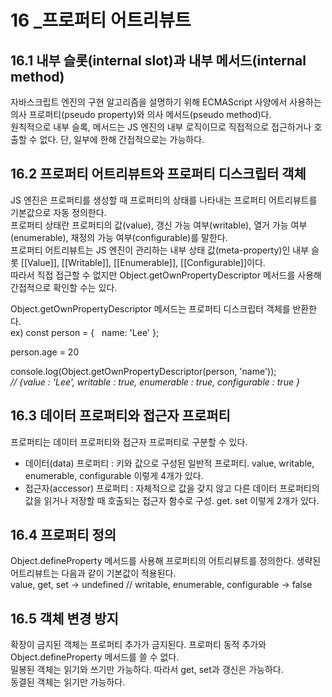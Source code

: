 # 16 _프로퍼티 어트리뷰트
## 16.1 내부 슬롯(internal slot)과 내부 메서드(internal method)
자바스크립트 엔진의 구현 알고리즘을 설명하기 위해 ECMAScript 사양에서 사용하는 의사 프로퍼티(pseudo property)와 의사 메서드(pseudo method)다.   
원칙적으로 내부 슬록, 메서드는 JS 엔진의 내부 로직이므로 직접적으로 접근하거나 호출할 수 없다. 단, 일부에 한해 간접적으로는 가능하다.   
## 16.2 프로퍼티 어트리뷰트와 프로퍼티 디스크립터 객체
JS 엔진은 프로퍼티를 생성할 때 프로퍼티의 상태를 나타내는 프로퍼티 어트리뷰트를 기본값으로 자동 정의한다.   
프로퍼티 상태란 프로퍼티의 값(value), 갱신 가능 여부(writable), 열거 가능 여부(enumerable), 재정의 가능 여부(configurable)를 말한다.   
프로퍼티 어트리뷰트는 JS 엔진이 관리하는 내부 상태 값(meta-property)인 내부 슬롯 [[Value]], [[Writable]], [[Enumerable]], [[Configurable]]이다.   
따라서 직접 접근할 수 없지만 Object.getOwnPropertyDescriptor 메서드를 사용해 간접적으로 확인할 수는 있다.   
   
Object.getOwnPropertyDescriptor 메서드는 프로퍼티 디스크립터 객체를 반환한다.   
ex) const person = {
&nbsp; name: 'Lee'
};

person.age = 20

console.log(Object.getOwnPropertyDescriptor(person, 'name'));   
_// {value : 'Lee', writable : true, enumerable : true, configurable : true }_
## 16.3 데이터 프로퍼티와 접근자 프로퍼티
프로퍼티는 데이터 프로퍼티와 접근자 프로퍼티로 구분할 수 있다.   
- 데이터(data) 프로퍼티 : 키와 값으로 구성된 일반적 프로퍼티. value, writable, enumerable, configurable 이렇게 4개가 있다.   
- 접근자(accessor) 프로퍼티 : 자체적으로 값을 갖지 않고 다른 데이터 프로퍼티의 값을 읽거나 저장할 때 호출되는 접근자 함수로 구성. get. set 이렇게 2개가 있다.   
## 16.4 프로퍼티 정의
Object.defineProperty 메서드를 사용해 프로퍼티의 어트리뷰트를 정의한다.
생략된 어트리뷰트는 다음과 같이 기본값이 적용된다.   
value, get, set -> undefined // writable, enumerable, configurable -> false   
## 16.5 객체 변경 방지
확장이 금지된 객체는 프로퍼티 추가가 금지된다. 프로퍼티 동적 추가와 Object.defineProperty 메서드를 쓸 수 없다.   
밀봉된 객체는 읽기와 쓰기만 가능하다. 따라서 get, set과 갱신은 가능하다.   
동결된 객체는 읽기만 가능하다.   
